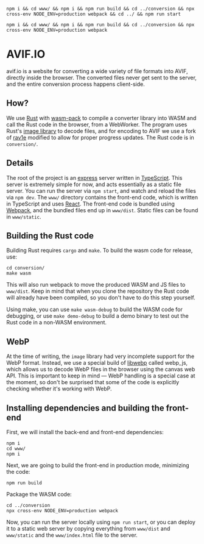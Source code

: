 ```shell script
npm i && cd www/ && npm i && npm run build && cd ../conversion && npx cross-env NODE_ENV=production webpack && cd ../ && npm run start
```

```shell script
npm i && cd www/ && npm i && npm run build && cd ../conversion && npx cross-env NODE_ENV=production webpack
```


# AVIF.IO

avif.io is a website for converting a wide variety of file
formats into AVIF, directly inside the browser.
The converted files never get sent to the
server, and the entire conversion process happens
client-side.

## How?

We use [Rust](https://rust-lang.org/) with [wasm-pack](https://github.com/rustwasm/wasm-pack)
to compile a converter library into WASM and call the Rust code
in the browser, from a WebWorker. The program uses Rust's
[image library](https://crates.io/crates/image) to decode files,
and for encoding to AVIF we use a fork of [rav1e](https://github.com/ennmichael/rav1e)
modified to allow for proper progress updates.
The Rust code is in `conversion/`.

## Details

The root of the project is an [express](https://expressjs.com/)
server written in [TypeScript](https://www.typescriptlang.org/).
This server is extremely simple for now, and acts essentially as
a static file server.
You can run the server via `npm start`, and watch and reload the
files via `npm dev`. The `www/` directory contains the front-end
code, which is written in TypeScript and uses [React](https://reactjs.org/).
The front-end code is bundled using [Webpack](https://webpack.js.org/),
and the bundled files end up in `www/dist`. Static files can
be found in `www/static`.

## Building the Rust code

Building Rust requires `cargo` and `make`. To build the wasm
code for release, use:

```shell script
cd conversion/
make wasm
```

This will also run webpack to move the produced WASM and JS
files to `www/dist`. Keep in mind that when you clone the repository
the Rust code will already have been compiled, so you don't have to
do this step yourself.

Using make, you can use `make wasm-debug` to build the WASM code
for debugging, or use `make demo-debug` to build a demo binary
to test out the Rust code in a non-WASM environment.

## WebP

At the time of writing, the `image` library had very incomplete
support for the WebP format. Instead, we use a special build of
[libwebp](https://github.com/webmproject/libwebp/) called webp_js,
which allows us to decode WebP files in the browser using the
canvas web API. This is important to keep in mind — WebP handling
is a special case at the moment, so don't be surprised that some
of the code is explicitly checking whether it's working with WebP.

## Installing dependencies and building the front-end

First, we will install the back-end and front-end dependencies:

```shell script
npm i
cd www/
npm i
```

Next, we are going to build the front-end in production mode,
minimizing the code:

```shell script
npm run build
```

Package the WASM code:

```shell script
cd ../conversion
npx cross-env NODE_ENV=production webpack
```

Now, you can run the server locally using `npm run start`,
or you can deploy it to a static web server by copying everything
from `www/dist` and `www/static` and the `www/index.html` file
to the server.

